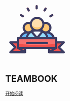<svg t="1593420890824" class="icon" viewBox="0 0 1024 1024" version="1.1" xmlns="http://www.w3.org/2000/svg" p-id="1336" width="200" height="200"><path d="M651.605333 487.936m-76.288 0a76.288 76.288 0 1 0 152.576 0 76.288 76.288 0 1 0-152.576 0Z" fill="#FFC670" p-id="1337"></path><path d="M632.490667 564.224h38.229333a114.346667 114.346667 0 0 1 114.346667 114.346667H518.144a114.346667 114.346667 0 0 1 114.346667-114.346667z" fill="#69BAF9" p-id="1338"></path><path d="M372.394667 487.936m-76.288 0a76.288 76.288 0 1 0 152.576 0 76.288 76.288 0 1 0-152.576 0Z" fill="#FFC670" p-id="1339"></path><path d="M353.28 564.224h38.058667a114.346667 114.346667 0 0 1 114.346666 114.346667H238.933333a114.346667 114.346667 0 0 1 114.346667-114.346667z" fill="#69BAF9" p-id="1340"></path><path d="M819.2 744.789333v70.314667H204.8v-68.266667a2555.221333 2555.221333 0 0 0 301.056 17.066667A2529.962667 2529.962667 0 0 0 819.2 744.789333z" fill="#F6716F" p-id="1341"></path><path d="M944.298667 724.138667h-238.933334v31.744c-64.341333 4.949333-130.901333 7.850667-199.509333 7.850666-64.170667 0-126.634667-2.56-187.733333-6.826666v-32.768h-238.933334l79.530667 79.530666-79.018667 79.701334h238.933334v-68.266667h386.730666v68.266667h238.933334l-79.530667-79.701334z" fill="#F0504D" p-id="1342"></path><path d="M819.2 655.872v88.917333a2529.962667 2529.962667 0 0 1-313.344 18.944 2555.221333 2555.221333 0 0 1-301.056-17.066666v-90.453334z" fill="#F6716F" p-id="1343"></path><path d="M512 431.445333m-101.546667 0a101.546667 101.546667 0 1 0 203.093334 0 101.546667 101.546667 0 1 0-203.093334 0Z" fill="#FFDEAD" p-id="1344"></path><path d="M512 483.669333a109.397333 109.397333 0 0 1-100.522667-65.706666 88.064 88.064 0 0 0-1.024 13.482666 101.546667 101.546667 0 1 0 203.093334 0 88.064 88.064 0 0 0-1.024-13.482666A109.397333 109.397333 0 0 1 512 483.669333z" fill="#FFC670" p-id="1345"></path><path d="M487.765333 532.992h48.469334A145.578667 145.578667 0 0 1 682.666667 678.570667H341.333333a145.578667 145.578667 0 0 1 146.432-145.578667z" fill="#96DDFF" p-id="1346"></path><path d="M512 655.872l88.405333-107.861333a144.896 144.896 0 0 0-64.170666-15.018667h-48.469334a144.896 144.896 0 0 0-65.877333 15.872z" fill="#EDF4FF" p-id="1347"></path><path d="M505.856 123.562667a17.066667 17.066667 0 0 0-17.066667 17.066666v34.133334a17.066667 17.066667 0 1 0 34.133334 0v-34.133334a17.066667 17.066667 0 0 0-17.066667-17.066666zM352.085333 164.864a17.066667 17.066667 0 0 0-6.314666 22.869333l17.066666 29.525334a17.066667 17.066667 0 1 0 29.525334-17.066667L375.466667 170.666667a17.066667 17.066667 0 0 0-23.381334-5.802667zM238.933333 277.504a17.066667 17.066667 0 0 0 6.314667 23.210667l29.525333 17.066666a17.066667 17.066667 0 0 0 23.381334-6.144 17.066667 17.066667 0 0 0-6.314667-23.381333l-29.525333-17.066667a17.066667 17.066667 0 0 0-23.381334 6.314667zM659.797333 164.864A17.066667 17.066667 0 0 1 665.6 187.733333l-17.066667 29.525334a17.066667 17.066667 0 1 1-29.525333-17.066667l17.066667-29.525333a17.066667 17.066667 0 0 1 23.722666-5.802667zM772.608 277.504a17.066667 17.066667 0 0 1-6.314667 23.210667l-29.525333 17.066666a17.066667 17.066667 0 1 1-17.066667-29.525333l29.525334-17.066667a17.066667 17.066667 0 0 1 23.381333 6.314667z" fill="#F0504D" p-id="1348"></path><path d="M819.2 655.872v88.917333a2529.962667 2529.962667 0 0 1-313.344 18.944 2555.221333 2555.221333 0 0 1-301.056-17.066666v-90.453334z" fill="#F6716F" p-id="1349"></path><path d="M888.832 803.669333l68.266667-68.266666a17.066667 17.066667 0 0 0-12.117334-29.013334H836.266667v-51.2a17.066667 17.066667 0 0 0-17.066667-17.066666h-23.381333A132.266667 132.266667 0 0 0 716.8 555.178667a93.184 93.184 0 0 0-90.112-157.013334 118.613333 118.613333 0 0 0-227.669333 0 93.525333 93.525333 0 0 0-119.466667 89.770667 92.16 92.16 0 0 0 29.013333 67.242667 132.266667 132.266667 0 0 0-79.872 83.626666H204.8a17.066667 17.066667 0 0 0-17.066667 17.066667v51.2H79.701333a17.066667 17.066667 0 0 0-11.434666 29.013333l68.266666 68.266667-68.266666 68.266667a17.066667 17.066667 0 0 0 12.117333 29.184h238.933333a17.066667 17.066667 0 0 0 17.066667-17.066667v-51.2h351.914667v51.2a17.066667 17.066667 0 0 0 17.066666 17.066667h238.933334a17.066667 17.066667 0 0 0 11.434666-30.549334z m-129.706667-164.864h-65.365333a162.986667 162.986667 0 0 0-26.965333-57.685333h3.754666a97.109333 97.109333 0 0 1 88.576 57.685333zM631.466667 432.64a58.026667 58.026667 0 0 1 20.992-3.925333A59.221333 59.221333 0 1 1 597.333333 513.024a119.466667 119.466667 0 0 0 34.133334-80.384z m-25.941334 136.533333a127.317333 127.317333 0 0 1 53.76 69.290667h-111.274666zM512 629.077333l-61.952-73.386666a132.949333 132.949333 0 0 1 37.888-5.632h48.469333a126.122667 126.122667 0 0 1 36.181334 5.12z m0-282.112a85.333333 85.333333 0 1 1-84.48 85.333334 85.333333 85.333333 0 0 1 84.48-85.333334z m-36.693333 291.84h-109.738667a127.146667 127.146667 0 0 1 52.224-68.266666z m-102.4-210.090666a58.026667 58.026667 0 0 1 20.992 3.925333A119.466667 119.466667 0 0 0 426.666667 513.024a59.221333 59.221333 0 1 1-53.76-84.309333z m-18.944 152.576h3.754666a160.768 160.768 0 0 0-26.965333 57.514666h-65.877333a97.109333 97.109333 0 0 1 88.576-57.514666zM120.832 866.304l51.2-51.2a17.066667 17.066667 0 0 0 0-24.064l-51.2-51.2H187.733333v73.898667a17.066667 17.066667 0 0 0 8.362667 14.336l60.928 36.864zM301.568 853.333333l-35.157333-20.992h35.157333zM221.866667 798.037333v-125.098666h580.266666v125.098666zM722.432 853.333333v-21.162666h35.157333z m44.544 13.141334l60.928-36.864a17.066667 17.066667 0 0 0 8.362667-14.336v-74.069334h66.901333l-51.2 51.2a17.066667 17.066667 0 0 0 0 24.064l51.2 51.2z" fill="#3D3D63" p-id="1350"></path><path d="M671.232 718.336H352.768a17.066667 17.066667 0 0 0 0 34.133333h318.464a17.066667 17.066667 0 0 0 0-34.133333zM505.856 191.829333a17.066667 17.066667 0 0 0 17.066667-17.066666v-34.133334a17.066667 17.066667 0 0 0-34.133334 0v34.133334a17.066667 17.066667 0 0 0 17.066667 17.066666zM362.837333 217.6a17.066667 17.066667 0 1 0 29.525334-17.066667L375.466667 170.666667a17.066667 17.066667 0 0 0-29.525334 17.066666zM245.589333 300.714667l29.525334 17.066666a17.066667 17.066667 0 0 0 23.381333-6.144 17.066667 17.066667 0 0 0-6.314667-23.381333l-29.525333-17.066667a17.066667 17.066667 0 0 0-23.381333 6.314667 17.066667 17.066667 0 0 0 6.314666 23.210667zM625.664 223.914667a17.066667 17.066667 0 0 0 22.869333-6.314667L665.6 187.733333a17.066667 17.066667 0 0 0-29.525333-17.066666l-17.066667 29.525333a17.066667 17.066667 0 0 0 6.656 23.722667zM736.768 317.781333l29.525333-17.066666a17.066667 17.066667 0 0 0 6.314667-23.210667 17.066667 17.066667 0 0 0-23.381333-6.314667l-29.525334 17.066667a17.066667 17.066667 0 1 0 17.066667 29.525333z" fill="#3D3D63" p-id="1351"></path></svg>

# TEAMBOOK

[开始阅读](README.md)


